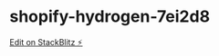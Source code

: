 # shopify-hydrogen-7ei2d8

[Edit on StackBlitz ⚡️](https://stackblitz.com/edit/shopify-hydrogen-7ei2d8)